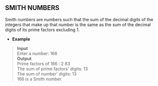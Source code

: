 ## SMITH NUMBERS 

Smith numbers are numbers such that the sum of the decimal digits of the integers that make up that number is the same as the sum of the decimal digits of its prime factors excluding 1.   

* **Example**  

> **Input**  
> Enter a number: 166  
> **Output**  
> Prime factors of 166 : 2 83  
> The sum of prime factors' digits: 13  
> The sum of number' digits: 13  
> 166 is a Smith number.

